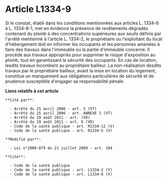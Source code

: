 # Article L1334-9

Si le constat, établi dans les conditions mentionnées aux articles L. 1334-6 à L. 1334-8-1, met en évidence la présence de
revêtements dégradés contenant du plomb à des concentrations supérieures aux seuils définis par l'arrêté mentionné à
l'article L. 1334-2, le propriétaire ou l'exploitant du local d'hébergement doit en informer les occupants et les personnes
amenées à faire des travaux dans l'immeuble ou la partie d'immeuble concerné. Il procède aux travaux appropriés pour
supprimer le risque d'exposition au plomb, tout en garantissant la sécurité des occupants. En cas de location, lesdits
travaux incombent au propriétaire bailleur. La non-réalisation desdits travaux par le propriétaire bailleur, avant la mise en
location du logement, constitue un manquement aux obligations particulières de sécurité et de prudence susceptible d'engager
sa responsabilité pénale.

**Liens relatifs à cet article**

	**Cité par**:

	  - Arrêté du 25 avril 2006 - art. 5 (VT)
	  - Arrêté du 25 avril 2006 - art. ANNEXE 1 (VT)
	  - Arrêté du 19 août 2011 - art. (VD)
	  - Arrêté du 19 août 2011 - art. 6 (VD)
	  - Code de la santé publique - art. R1334-12 (V)
	  - Code de la santé publique - art. R1334-5 (V)

	**Modifié par**:

	  - Loi n°2009-879 du 21 juillet 2009 - art. 104

	**Cite**:

	  - Code de la santé publique
	  - Code de la santé publique - art. L1334-2 (V)
	  - Code de la santé publique - art. L1334-6 (V)
